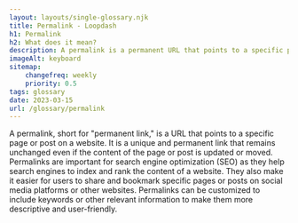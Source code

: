 ```yaml
--- 
layout: layouts/single-glossary.njk
title: Permalink - Loopdash
h1: Permalink
h2: What does it mean?
description: A permalink is a permanent URL that points to a specific post or page on a WordPress website.
imageAlt: keyboard
sitemap:
	changefreq: weekly
	priority: 0.5
tags: glossary
date: 2023-03-15
url: /glossary/permalink
---
```


A permalink, short for "permanent link," is a URL that points to a specific page or post on a website. It is a unique and permanent link that remains unchanged even if the content of the page or post is updated or moved. Permalinks are important for search engine optimization (SEO) as they help search engines to index and rank the content of a website. They also make it easier for users to share and bookmark specific pages or posts on social media platforms or other websites. Permalinks can be customized to include keywords or other relevant information to make them more descriptive and user-friendly.
